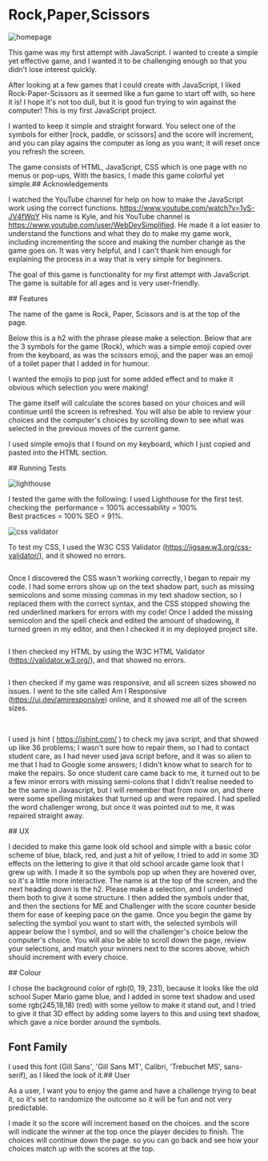 # Rock,Paper,Scissors
![homepage](homepage.png)

This game was my first attempt with JavaScript. I wanted to create a simple yet effective game, and I wanted it to be challenging enough so that you didn't lose interest quickly.


After looking at a few games that I could create with JavaScript, I liked Rock-Paper-Scissors as it seemed like a fun game to start off with, so here it is! I hope it's not too dull, but it is good fun trying to win against the computer!
This is my first JavaScript project.


I wanted to keep it simple and straight forward. You select one of the symbols for either [rock, paddle, or scissors] and the score will increment, and you can play agains the computer as long as you want; it will reset once you refresh the screen.


The game consists of
HTML,
JavaScript,
CSS
which is one page with no menus or pop-ups,
With the basics, I made this game colorful yet simple.## Acknowledgements


I watched the YouTube channel for help on how to make the JavaScript work using the correct functions. https://www.youtube.com/watch?v=1yS-JV4fWqY His name is Kyle, and his YouTube channel is https://www.youtube.com/user/WebDevSimplified. He made it a lot easier to understand the functions and what they do to make my game work, including incrementing the score and making the number change as the game goes on. It was very helpful, and I can't thank him enough for explaining the process in a way that is very simple for beginners.

The goal of this game is functionality for my first attempt with JavaScript.
The game is suitable for all ages and is very user-friendly.

## Features


The name of the game is Rock, Paper, Scissors and is at the top of the page.

Below this is a h2 with the phrase please make a selection. Below that are the 3 symbols for the game (Rock), which was a simple emoji copied over from the keyboard, as was the scissors emoji, and the paper was an emoji of a toilet paper that I added in for humour.


I wanted the emojis to pop just for some added effect and to make it obvious which selection you were making!


The game itself will calculate the scores based on your choices and will continue until the screen is refreshed.
You will also be able to review your choices and the computer's choices by scrolling down to see what was selected in the previous moves of the current game.


I used simple emojis that I found on my keyboard, which I just copied and pasted into the HTML section.

## Running Tests

![lighthouse](lighthouse.png)

I tested the game with the following:
I used Lighthouse for the first test.
checking the 
performance = 100%
accessability = 100%
Best practices = 100%
SEO = 91%.

![css validator](/workspace/Rock-Paper-Sissors/docs/css.png)

To test my CSS, I used the W3C CSS Validator (https://jigsaw.w3.org/css-validator/), and it showed no errors.

![]()

Once I discovered the CSS wasn't working correctly, I began to repair my code.
I had some errors show up on the text shadow part, such as missing semicolons and some missing commas in my text shadow section, so I replaced them with the correct syntax, and the CSS stopped showing the red underlined markers for errors with my code!
Once I added the missing semicolon and the spell check and edited the amount of shadowing, it turned green in my editor, and then I checked it in my deployed project site.

![]()

I then checked my HTML by using the W3C HTML Validator (https://validator.w3.org/), and that showed no errors.

![]()

I then checked if my game was responsive, and all screen sizes showed no issues.
I went to the site called Am I Responsive (https://ui.dev/amiresponsive) online, and it showed me all of the screen sizes.

![]()
![]()

I used js hint ( https://jshint.com/ ) to check my java script, and that showed up like 36 problems; I wasn't sure how to repair them, so I had to contact student care, as I had never used java script before, and it was so alien to me that I had to Google some answers; I didn't know what to search for to make the repairs. So once student care came back to me, it turned out to be a few minor errors with missing semi-colons that I didn't realise needed to be the same in Javascript, but I will remember that from now on, and there were some spelling mistakes that turned up and were repaired. I had spelled the word challenger wrong, but once it was pointed out to me, it was repaired straight away.



## UX


I decided to make this game look old school and simple with a basic color scheme of blue, black, red, and just a hit of yellow,
I tried to add in some 3D effects on the lettering to give it that old school arcade game look that I grew up with.
I made it so the symbols pop up when they are hovered over, so it's a little more interactive.
The name is at the top of the screen, and the next heading down is the h2. Please make a selection, and I underlined them both to give it some structure. I then added the symbols under that, and then the sections for ME and Challenger with the score counter beside them for ease of keeping pace on the game.
Once you begin the game by selecting the symbol you want to start with, the selected symbols will appear below the I symbol, and so will the challenger's choice below the computer's choice.
You will also be able to scroll down the page, review your selections, and match your winners next to the scores above, which should increment with every choice.

## Colour


I chose the background color of rgb(0, 19, 231),
because it looks like the old school Super Mario game blue, and I added in some text shadow and used some rgb(245,18,18) (red) with some yellow to make it stand out, and I tried to give it that 3D effect by adding some layers to this and using text shadow, which gave a nice border around the symbols.


## Font Family


I used this font (Gill Sans', 'Gill Sans MT', Calibri, 'Trebuchet MS', sans-serif),
as I liked the look of it.## User


As a user, I want you to enjoy the game and have a challenge trying to beat it, so it's set to randomize the outcome so it will be fun and not very predictable.


I made it so the score will increment based on the choices.
and the score will indicate the winner at the top once the player decides to finish. The choices will continue down the page.
so you can go back and see how your choices match up with the scores at the top.